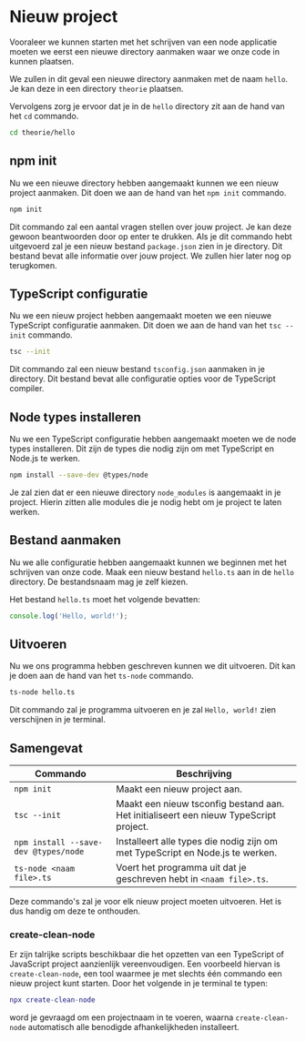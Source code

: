 # Nieuw project

Vooraleer we kunnen starten met het schrijven van een node applicatie moeten we eerst een nieuwe directory aanmaken waar we onze code in kunnen plaatsen.

We zullen in dit geval een nieuwe directory aanmaken met de naam `hello`. Je kan deze in een directory `theorie` plaatsen.

Vervolgens zorg je ervoor dat je in de `hello` directory zit aan de hand van het `cd` commando.

```bash
cd theorie/hello
```

## npm init

Nu we een nieuwe directory hebben aangemaakt kunnen we een nieuw project aanmaken. Dit doen we aan de hand van het `npm init` commando.

```bash
npm init
```

Dit commando zal een aantal vragen stellen over jouw project. Je kan deze gewoon beantwoorden door op enter te drukken. Als je dit commando hebt uitgevoerd zal je een nieuw bestand `package.json` zien in je directory. Dit bestand bevat alle informatie over jouw project. We zullen hier later nog op terugkomen.

## TypeScript configuratie

Nu we een nieuw project hebben aangemaakt moeten we een nieuwe TypeScript configuratie aanmaken. Dit doen we aan de hand van het `tsc --init` commando.

```bash
tsc --init
```

Dit commando zal een nieuw bestand `tsconfig.json` aanmaken in je directory. Dit bestand bevat alle configuratie opties voor de TypeScript compiler.

## Node types installeren

Nu we een TypeScript configuratie hebben aangemaakt moeten we de node types installeren. Dit zijn de types die nodig zijn om met TypeScript en Node.js te werken.

```bash
npm install --save-dev @types/node
```

Je zal zien dat er een nieuwe directory `node_modules` is aangemaakt in je project. Hierin zitten alle modules die je nodig hebt om je project te laten werken.

## Bestand aanmaken

Nu we alle configuratie hebben aangemaakt kunnen we beginnen met het schrijven van onze code. Maak een nieuw bestand `hello.ts` aan in de `hello` directory. De bestandsnaam mag je zelf kiezen.

Het bestand `hello.ts` moet het volgende bevatten:

```typescript
console.log('Hello, world!');
```

## Uitvoeren

Nu we ons programma hebben geschreven kunnen we dit uitvoeren. Dit kan je doen aan de hand van het `ts-node` commando.

```bash
ts-node hello.ts
```

Dit commando zal je programma uitvoeren en je zal `Hello, world!` zien verschijnen in je terminal.

## Samengevat

| Commando                             | Beschrijving                                                                          |
| ------------------------------------ | ------------------------------------------------------------------------------------- |
| `npm init`                           | Maakt een nieuw project aan.                                                          |
| `tsc --init`                         | Maakt een nieuw tsconfig bestand aan. Het initialiseert een nieuw TypeScript project. |
| `npm install --save-dev @types/node` | Installeert alle types die nodig zijn om met TypeScript en Node.js te werken.         |
| `ts-node <naam file>.ts`             | Voert het programma uit dat je geschreven hebt in `<naam file>.ts`.                   |

Deze commando's zal je voor elk nieuw project moeten uitvoeren. Het is dus handig om deze te onthouden.

### create-clean-node

Er zijn talrijke scripts beschikbaar die het opzetten van een TypeScript of JavaScript project aanzienlijk vereenvoudigen. Een voorbeeld hiervan is `create-clean-node`, een tool waarmee je met slechts één commando een nieuw project kunt starten. Door het volgende in je terminal te typen:

```lua
npx create-clean-node
```

word je gevraagd om een projectnaam in te voeren, waarna `create-clean-node` automatisch alle benodigde afhankelijkheden installeert.
